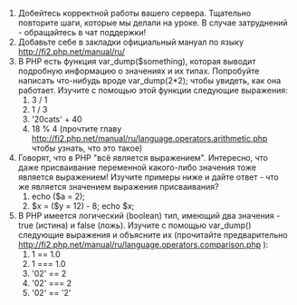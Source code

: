 <article class="markdown-body entry-content" itemprop="text"><ol>
<li>Добейтесь корректной работы вашего сервера. Тщательно повторите шаги, которые мы делали на уроке. В случае затруднений - обращайтесь в чат поддержки!</li>
<li>Добавьте себе в закладки официальный мануал по языку <a href="http://fi2.php.net/manual/ru/">http://fi2.php.net/manual/ru/</a></li>
<li>В PHP есть функция var_dump($something), которая выводит подробную информацию о значениях и их типах. Попробуйте написать что-нибудь вроде var_dump(2*2); чтобы увидеть, как она работает. Изучите с помощью этой функции следующие выражения:
<ol>
<li>3 / 1</li>
<li>1 / 3</li>
<li>'20cats' + 40</li>
<li>18 % 4 (прочтите главу <a href="http://fi2.php.net/manual/ru/language.operators.arithmetic.php">http://fi2.php.net/manual/ru/language.operators.arithmetic.php</a> чтобы узнать, что это такое)</li>
</ol>
</li>
<li>Говорят, что в PHP "всё является выражением". Интересно, что даже присваивание переменной какого-либо значения тоже является выражением! Изучите примеры ниже и дайте ответ - что же является значением выражения присваивания?
<ol>
<li>echo ($a = 2);</li>
<li>$x = ($y = 12) - 8; echo $x;</li>
</ol>
</li>
<li>В PHP имеется логический (boolean) тип, имеющий два значения - true (истина) и false (ложь). Изучите с помощью var_dump() следующие выражения и объясните их (прочитайте предварительно <a href="http://fi2.php.net/manual/ru/language.operators.comparison.php">http://fi2.php.net/manual/ru/language.operators.comparison.php</a> ):
<ol>
<li>1 == 1.0</li>
<li>1 === 1.0</li>
<li>'02' == 2</li>
<li>'02' === 2</li>
<li>'02' == '2'</li>
</ol>
</li>
</ol>
</article>